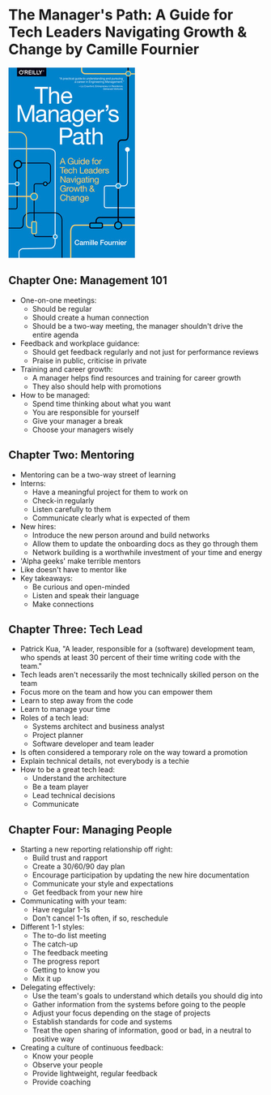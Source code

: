 # The Manager's Path: A Guide for Tech Leaders Navigating Growth & Change by Camille Fournier

![Cover](./cover.jpg)

## Chapter One: Management 101

* One-on-one meetings:
  * Should be regular
  * Should create a human connection
  * Should be a two-way meeting, the manager shouldn't drive the entire agenda
* Feedback and workplace guidance:
  * Should get feedback regularly and not just for performance reviews
  * Praise in public, criticise in private
* Training and career growth:
  * A manager helps find resources and training for career growth
  * They also should help with promotions
* How to be managed:
  * Spend time thinking about what you want
  * You are responsible for yourself
  * Give your manager a break
  * Choose your managers wisely

## Chapter Two: Mentoring

* Mentoring can be a two-way street of learning
* Interns:
  * Have a meaningful project for them to work on
  * Check-in regularly
  * Listen carefully to them
  * Communicate clearly what is expected of them
* New hires:
  * Introduce the new person around and build networks
  * Allow them to update the onboarding docs as they go through them
  * Network building is a worthwhile investment of your time and energy
* 'Alpha geeks' make terrible mentors
* Like doesn't have to mentor like
* Key takeaways:
  * Be curious and open-minded
  * Listen and speak their language
  * Make connections

## Chapter Three: Tech Lead

* Patrick Kua, "A leader, responsible for a (software) development team, who spends at least 30 percent of their time
writing code with the team."
* Tech leads aren't necessarily the most technically skilled person on the team
* Focus more on the team and how you can empower them
* Learn to step away from the code
* Learn to manage your time
* Roles of a tech lead:
  * Systems architect and business analyst
  * Project planner
  * Software developer and team leader
* Is often considered a temporary role on the way toward a promotion
* Explain technical details, not everybody is a techie
* How to be a great tech lead:
  * Understand the architecture
  * Be a team player
  * Lead technical decisions
  * Communicate

## Chapter Four: Managing People

* Starting a new reporting relationship off right:
  * Build trust and rapport
  * Create a 30/60/90 day plan
  * Encourage participation by updating the new hire documentation
  * Communicate your style and expectations
  * Get feedback from your new hire
* Communicating with your team:
  * Have regular 1-1s
  * Don't cancel 1-1s often, if so, reschedule
* Different 1-1 styles:
  * The to-do list meeting
  * The catch-up
  * The feedback meeting
  * The progress report
  * Getting to know you
  * Mix it up
* Delegating effectively:
  * Use the team's goals to understand which details you should dig into
  * Gather information from the systems before going to the people
  * Adjust your focus depending on the stage of projects
  * Establish standards for code and systems
  * Treat the open sharing of information, good or bad, in a neutral to positive way
* Creating a culture of continuous feedback:
  * Know your people
  * Observe your people
  * Provide lightweight, regular feedback
  * Provide coaching
